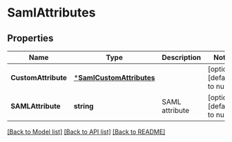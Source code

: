 # SamlAttributes

## Properties
Name | Type | Description | Notes
------------ | ------------- | ------------- | -------------
**CustomAttribute** | [***SamlCustomAttributes**](SAMLCustomAttributes.md) |  | [optional] [default to null]
**SAMLAttribute** | **string** | SAML attribute | [optional] [default to null]

[[Back to Model list]](../README.md#documentation-for-models) [[Back to API list]](../README.md#documentation-for-api-endpoints) [[Back to README]](../README.md)


